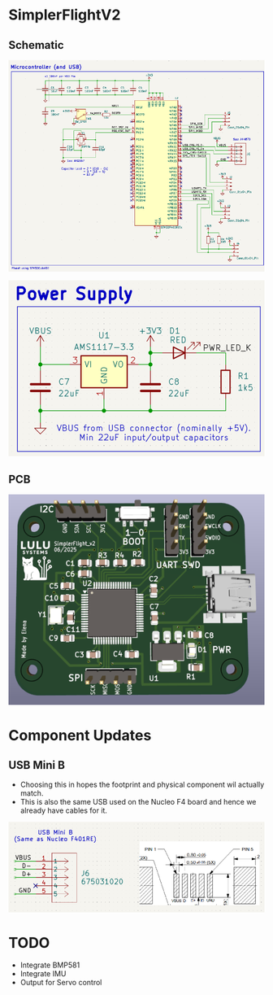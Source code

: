 # SimplerFlightV2
## Schematic
![Microcontroller](https://github.com/elenajusto/SimplerFlightV2/blob/main/Images/mcu.png)

![Power](https://github.com/elenajusto/SimplerFlightV2/blob/main/Images/power.png)

## PCB
![PCB](https://github.com/elenajusto/SimplerFlightV2/blob/main/Images/pcb.png)

# Component Updates
## USB Mini B
- Choosing this in hopes the footprint and physical component wil actually match.
- This is also the same USB used on the Nucleo F4 board and hence we already have cables for it.

![USB](https://github.com/elenajusto/SimplerFlightV2/blob/main/Images/usb.png)

# TODO
- Integrate BMP581
- Integrate IMU
- Output for Servo control